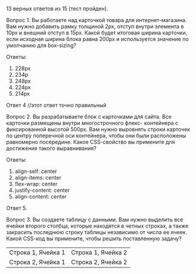 13 верных ответов из 15 (тест пройден).

Вопрос 1.
Вы работаете над карточкой товара для интернет-магазина. Вам нужно добавить рамку толщиной 2px, отступ внутри элемента в 10px и внешний отступ в 15px. Какой будет итоговая ширина карточки, если исходная ширина блока равна 200px и используется значение по умолчанию для box-sizing?

Ответы:
1. 228px
2. 234р
3. 248px
4. 224px
5. 214px

Ответ 4
//этот ответ точно правильный

Вопрос 2.
Вы разрабатываете блок с карточками для сайта. Все карточки размещены внутри многострочного флекс- контейнера с фиксированной высотой 500px. Вам нужно выровнять строки карточек по центру поперечной оси контейнера, чтобы они были расположены равномерно посередине. Какое СЅЅ-свойство вы примените для достижения такого выравнивания?

Ответы:
1. align-self: center
2. align-items: center
3. flex-wrap: center
4. justify-content: center
5. align-content: center

Ответ 5.

Вопрос 3.
Вы создаете таблицу с данными. Вам нужно выделить все ячейки второго столбца, которые находятся в четных строках, а также закрасить последнюю строку таблицы независимо от числа ее ячеек. Какой СЅЅ-код вы примените, чтобы решить поставленную задачу?

<table>
<tr>
    <td>Строка 1, Ячейка 1</td>
    <td>Строка 1, Ячейка 2</td>
</tr>
<tr>
    <td>Строка 2, Ячейка 1</td>
    <td>Строка 2, Ячейка 2</td>
</tr>
<!-- Больше строк ->
</table>

Ответы:
1. tr:nth-child(even) td:last-child { background-color: #ddd;}
2. tr:nth-of-type(even) td:nth-child(2) { background-color: #ddd;}
3. tr:last-of-type td{ background-color: #ddd;}
4. tr:nth-child(odd):last-child td { background-color: #ddd; }
5. tr:nth-of-type(even) td:nth-of-type(2), tr:last-child td { background-color: #ddd;}

Ответ 5.

Вопрос 4.
Проанализируйте код ниже и определите, какие стили будут применяться к элементу с классом. highlight, если
он следует за элементом с классом .item, находящимся в контейнере .container?

.container .item + .highlight {
    background-color: yellow;
}
.container > .item + .highlight {
    color: red;
}
.container .item ~ .highlight {
    font-weight: bold;
}

.container > .item ~ .highlight {
    text-decoration: underline;
}
.container > .item + .highlight {
    font-style: italic;
}

Ответы:
1. Все стили из кода применятся к элементу
2. font-weight: bold и color: red:
3. font-style: italic и color: red:
4. color: red и background-color: yellow
5. background-color: yellow, font-style: italic; и color: red;

Ответ 1.
//этот ответ точно правильный

Вопрос 5.
Вы нужно сделать так, чтобы последний элемент в контейнере с display: flex занимал всю оставшуюся ширину. но не менее 200px, в то время как остальные элементы были фиксированной ширины. Какой стиль необходимо добавить к последнему элементу для достижения этого результата?
container {
    display: flex;
}
.item {
    width: 150px;
}
.last-item {
    width: 200px;
    /* Какие стили добавить? */
}

Ответы:
1. flex-grow: 2; width: auto;
2. flex-grow: 1; flex-shrink: 0:
3. align-self: stretch: flex-grow: 1;
4. flex-basis: 100%; flex-grow: 0;
5. width: auto; flex-shrink: 0;

Ответ 2.

Вопрос 6.
Вам нужно создать анимацию, в которой текст на экране сначала плавно перемещается справа налево и увеличивается, после этого исчезает. Однако при тестировании вы замечаете, что текст перемещается и исчезает сразу, без ожидаемого завершения эффекта движения. Что нужно сделать, чтобы исправить данную анимацию?

.text{
    animation: text-move 4s ease-in-out forwards;
}
@keyframes text-move {
    0% {
        transform: translateX(100px) scale(1);
        opacity: 1;
    }
    50% {
        transform: translateX(0) scale(1.5);
    }
    100% {
        opacity:0;
    }
}

Ответы:
1. Добавить animation-delay: 2s; к анимации, чтобы масштабирование и исчезновение начались позже
2. Указать transform: translateX(0) scale(1.5); в 100% кадре, чтобы сохранить увеличенный размер
3. Добавить transform: scale(1); в 100% кадр, чтобы движение и исчезновение завершались одновременно
4. Добавить в 50% кадр opacity: 1;, чтобы исчезновение началось только в конце анимации
5. Переместить оpacity: 0; в 50% кадр, чтобы элемент начал исчезать 

Ответ 2.

Вопрос 7.
Вам нужно подключить дополнительное фоновое изображение для дисплеев на сайте. Плотность пикселей дисплеев составляет 2х. Какое медиавыражение необходимо использовать для подключения такого
изображения?

Ответы:
1. @media (max-resolution: 180dpi) { background-image: url('image@2x.png'); }
2. @media (min-device-pixel-ratio: 3) { background-image: url('image@2x.png'); }
3. @media (min-resolution: 2dppx) { background-image: url('image@2x.png'); }
4. @media (max-device-pixel-ratio: 2) { background-image: url('image@2x.png"); }
5. @media (min-resolution: 112dpi) { background-image: url('image@2x.png' ); }

Ответ 3.

Вопрос 8.
В чем отличие директивы @mixin от директивы @include в ЅСЅЅ?

Ответы:
1. @mixin используется для медиазапросов, а include для обычных CSS правил
2. @mixin создаёт общие стили, а @include добавляет эти стили к выбранным элементам
3. @include поддерживает вложенные селекторы, а @mixin - нет
4. @include позволяет определять стили, а @mixin — вставляет их в код
5. B @mixin можно использовать параметры, а @include - это CSS правило без параметров

Ответ 2.

Вопрос 9.
Какой из вариантов кода корректно подключает миксин center с передачей значений для элемента в ЅСЅЅ- коде?
@mixin center($width, $height){
    width: $width;
    height: $height;
    display: flex;
    justify-content: center;
    align-items: center;
}

Ответы:
1. @mixin center(Swidth: 100%, Sheight: 100%);
2. @include center(100, 100);
3. @include center(Swidth-100px, Sheight-100px):
4. @mixin center(100px', '100px");
5. @include center(100%, 100%);

Ответ 5.

Вопрос 10.
Вам нужно создать сетку из карточек, как показано на изображении ниже. Макет состоит из нескольких колонок и разной ширины карточек. Что нужно сделать, чтобы правильно реализовать данную сетку?


Ответы:
1. Родительскому блоку задать display: grid; grid-template-columns: repeat(3, 1fr);, а широким широким карточкам задать модификатор и добавить свойство grid-column: span 2;
2. Родительскому блоку задать display: grid; grid-template-columns: repeat(4, 1fr); а широким карточкам задать модификатор и добавить свойство grid-column: span 2;
3. Родительскому блоку задать display: grid; grid-template-columns: auto;, а всем карточкам назначить фиксированную ширину
4. Родительскому блоку задать display: grid; grid-template-columns: переat(3, 2fr); а всем карточкам сделать автоматически распределяться по сетке
5. Родительскому блоку задать display: flex; flex-wrap: wrap; а широким карточкам увеличить ширину в два раза с помощью модификатора

Ответ 1.

Вопрос 11.
Вы создаете адаптивную сетку карточек для интернет-магазина. Задача состоит в следующем: на больших экранах карточки размещаются по три в строке, а при уменьшении ширины экрана карточки должны автоматически переноситься на следующую строку, если их ширина становится меньше 200px. При этом карточки в строке должны равномерно распределять оставшееся пространство.
Какой из следующих вариантов CSS-кода решает данную задачу?

Ответы:
1. grid-template-columns: minmax(200px, 1fr)
2. grid-template-columns: repeat(auto-fit, minmax(200px, 1fr));
3. grid-template-columns: 1fr 1fr 1fr;
4. grid-template-columns: repeat(3, 1fr);
5. grid-template-columns: repeat(auto-fill, 200px);

Ответ 2.

Вопрос 12.
Какое из предложенных действий наиболее эффективно ускоряет загрузку веб-шрифтов?

Ответы:
1. Загрузка шрифтов после завершения рендеринга страницы
2. Использование системных шрифтов вместо веб-шрифтов
3. Использование свойства display: swap в CSS для шрифтов
4. Подключение веб-шрифтов с использованием @import внутри СЅЅ
5. Подключение всех возможных начертаний шрифтов в проекте

Ответ 3.

Вопрос 13.
При разработке блока на сайте вы столкнулись с задачей, где вам необходимо увеличить элемент на 20% и сдвинуть его вверх на 30px. Выберите СЅЅ-код, который поможет решить данную задачу.

Ответы:
1. transform: scale(20%) translate(30px, 0);
2. transform: translate(0,-30px) scale(1.2);
3. transform: translate(30px) scale(1.2);
4. transform: translate(0, 30px) scale(20%);
5. transform: scale(1.2) translate(30px, 0);

Ответ 2.

Вопрос 14.
Проанализируйте код и определите, какой цвет применился к элементу <p>.

//HTML
<div class="container" id="main">
    <div class="box" id="primary">
        <p class="text special">Какой будет цвет у данного текста?</p>
    </div>
</div>
/CSS
.container .box {color: red;}
#main #primary .special {color: blue;}
.text.special {color: green;}
div#main .box .text {color: orange;}
.container #primary .text {color:purple;}

Ответы:
1. color: blue;
2. color: purple;
3. color: orange;
4. color: green;
5. color: red;

Ответ 1.

Вопрос 15.
Какой из следующих факторов НЕ создает новый контекст наложения (stacking context) в CSS?

Ответы:
1. Элемент с оpacity менее 1
2. Элемент c transform отличным от попе
3. Элемент с position: absolute и z-index отличным от auto
4. Элемент с рosition: relative и z-index отличным от auto
5. Элемент с роsition: static и z-index отличным от auto

Ответ 5.